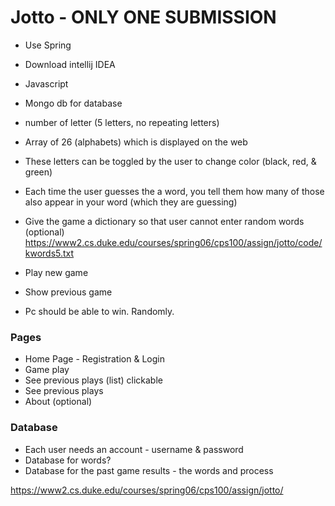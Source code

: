 # Jotto - ONLY ONE SUBMISSION

* Use Spring
* Download intellij IDEA
* Javascript 
* Mongo db for database

* number of letter (5 letters, no repeating letters)
* Array of 26 (alphabets) which is displayed on the web
* These letters can be toggled by the user to change color (black, red, & green)
* Each time the user guesses the a word, you tell them how many of those also appear in your word (which they are guessing)

* Give the game a dictionary so that user cannot enter random words (optional)
https://www2.cs.duke.edu/courses/spring06/cps100/assign/jotto/code/kwords5.txt

* Play new game
* Show previous game
* Pc should be able to win. Randomly.

### Pages
* Home Page - Registration & Login
* Game play
* See previous plays (list) clickable
* See previous plays
* About (optional)

### Database
* Each user needs an account - username & password
* Database for words?
* Database for the past game results - the words and process

https://www2.cs.duke.edu/courses/spring06/cps100/assign/jotto/